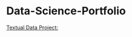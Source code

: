 # Data-Science-Portfolio
[Textual Data Project:](https://github.com/natesock/Data-Science-Portfolio/blob/main/TextualDataProject.html)
